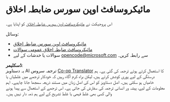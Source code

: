 <!--
CO_OP_TRANSLATOR_METADATA:
{
  "original_hash": "c06b12caf3c901eb3156e3dd5b0aea56",
  "translation_date": "2025-08-26T11:16:56+00:00",
  "source_file": "etc/CODE_OF_CONDUCT.md",
  "language_code": "ur"
}
-->
# مائیکروسافٹ اوپن سورس ضابطہ اخلاق

اس پروجیکٹ نے [مائیکروسافٹ اوپن سورس ضابطہ اخلاق](https://opensource.microsoft.com/codeofconduct/) کو اپنایا ہے۔

وسائل:

- [مائیکروسافٹ اوپن سورس ضابطہ اخلاق](https://opensource.microsoft.com/codeofconduct/)
- [مائیکروسافٹ ضابطہ اخلاق عمومی سوالات](https://opensource.microsoft.com/codeofconduct/faq/)
- سوالات یا خدشات کے لیے [opencode@microsoft.com](mailto:opencode@microsoft.com) سے رابطہ کریں۔

**ڈسکلیمر**:  
یہ دستاویز AI ترجمہ سروس [Co-op Translator](https://github.com/Azure/co-op-translator) کا استعمال کرتے ہوئے ترجمہ کی گئی ہے۔ ہم درستگی کے لیے پوری کوشش کرتے ہیں، لیکن براہ کرم آگاہ رہیں کہ خودکار ترجمے میں غلطیاں یا خامیاں ہو سکتی ہیں۔ اصل دستاویز کو اس کی اصل زبان میں مستند ذریعہ سمجھا جانا چاہیے۔ اہم معلومات کے لیے، پیشہ ور انسانی ترجمہ کی سفارش کی جاتی ہے۔ اس ترجمے کے استعمال سے پیدا ہونے والی کسی بھی غلط فہمی یا غلط تشریح کے لیے ہم ذمہ دار نہیں ہیں۔